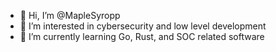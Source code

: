 - 👋 Hi, I’m @MapleSyropp
- 👀 I’m interested in cybersecurity and low level development
- 🌱 I’m currently learning Go, Rust, and SOC related software
